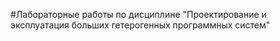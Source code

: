 #Лабораторные работы по дисциплине "Проектирование и эксплуатация больших гетерогенных программных систем"